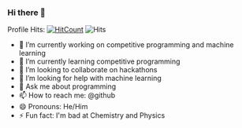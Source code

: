 ### Hi there 👋
Profile Hits: [![HitCount](http://hits.dwyl.com/yeoswehon/yeoswehon.svg)](http://hits.dwyl.com/yeoswehon/yeoswehon)
<img src="https://hitcounter.pythonanywhere.com/count/tag.svg?url=https://github.com/yeoswehon" alt="Hits">
<!--
**yeoswehon/yeoswehon** is a ✨ _special_ ✨ repository because its `README.md` (this file) appears on your GitHub profile.

Here are some ideas to get you started:
-->
- 🔭 I’m currently working on competitive programming and machine learning
- 🌱 I’m currently learning competitive programming
- 👯 I’m looking to collaborate on hackathons
- 🤔 I’m looking for help with machine learning
- 💬 Ask me about programming
- 📫 How to reach me: @github
- 😄 Pronouns: He/Him
- ⚡ Fun fact: I'm bad at Chemistry and Physics

